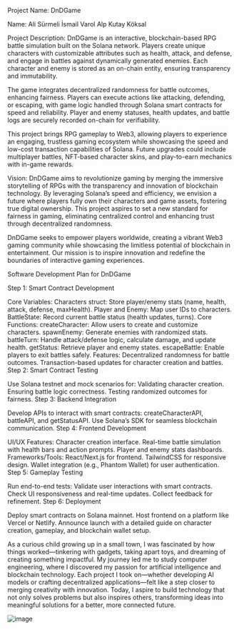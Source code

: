 Project Name: DnDGame

Name: 
Ali Sürmeli
İsmail Varol
Alp Kutay Köksal

Project Description:
DnDGame is an interactive, blockchain-based RPG battle simulation built on the Solana network. Players create unique characters with customizable attributes such as health, attack, and defense, and engage in battles against dynamically generated enemies. Each character and enemy is stored as an on-chain entity, ensuring transparency and immutability.

The game integrates decentralized randomness for battle outcomes, enhancing fairness. Players can execute actions like attacking, defending, or escaping, with game logic handled through Solana smart contracts for speed and reliability. Player and enemy statuses, health updates, and battle logs are securely recorded on-chain for verifiability.

This project brings RPG gameplay to Web3, allowing players to experience an engaging, trustless gaming ecosystem while showcasing the speed and low-cost transaction capabilities of Solana. Future upgrades could include multiplayer battles, NFT-based character skins, and play-to-earn mechanics with in-game rewards.

Vision: 
DnDGame aims to revolutionize gaming by merging the immersive storytelling of RPGs with the transparency and innovation of blockchain technology. By leveraging Solana’s speed and efficiency, we envision a future where players fully own their characters and game assets, fostering true digital ownership. This project aspires to set a new standard for fairness in gaming, eliminating centralized control and enhancing trust through decentralized randomness.

DnDGame seeks to empower players worldwide, creating a vibrant Web3 gaming community while showcasing the limitless potential of blockchain in entertainment. Our mission is to inspire innovation and redefine the boundaries of interactive gaming experiences.

Software Development Plan for DnDGame

Step 1: Smart Contract Development

Core Variables:
Characters struct: Store player/enemy stats (name, health, attack, defense, maxHealth).
Player and Enemy: Map user IDs to characters.
BattleState: Record current battle status (health updates, turns).
Core Functions:
createCharacter: Allow users to create and customize characters.
spawnEnemy: Generate enemies with randomized stats.
battleTurn: Handle attack/defense logic, calculate damage, and update health.
getStatus: Retrieve player and enemy states.
escapeBattle: Enable players to exit battles safely.
Features:
Decentralized randomness for battle outcomes.
Transaction-based updates for character creation and battles.
Step 2: Smart Contract Testing

Use Solana testnet and mock scenarios for:
Validating character creation.
Ensuring battle logic correctness.
Testing randomized outcomes for fairness.
Step 3: Backend Integration

Develop APIs to interact with smart contracts:
createCharacterAPI, battleAPI, and getStatusAPI.
Use Solana’s SDK for seamless blockchain communication.
Step 4: Frontend Development

UI/UX Features:
Character creation interface.
Real-time battle simulation with health bars and action prompts.
Player and enemy stats dashboards.
Frameworks/Tools:
React/Next.js for frontend.
TailwindCSS for responsive design.
Wallet integration (e.g., Phantom Wallet) for user authentication.
Step 5: Gameplay Testing

Run end-to-end tests:
Validate user interactions with smart contracts.
Check UI responsiveness and real-time updates.
Collect feedback for refinement.
Step 6: Deployment

Deploy smart contracts on Solana mainnet.
Host frontend on a platform like Vercel or Netlify.
Announce launch with a detailed guide on character creation, gameplay, and blockchain wallet setup.



As a curious child growing up in a small town, I was fascinated by how things worked—tinkering with gadgets, taking apart toys, and dreaming of creating something impactful. My journey led me to study computer engineering, where I discovered my passion for artificial intelligence and blockchain technology. Each project I took on—whether developing AI models or crafting decentralized applications—felt like a step closer to merging creativity with innovation. Today, I aspire to build technology that not only solves problems but also inspires others, transforming ideas into meaningful solutions for a better, more connected future.

![image](https://github.com/user-attachments/assets/bee8c31c-3d04-444f-8309-c40bfa526363)


